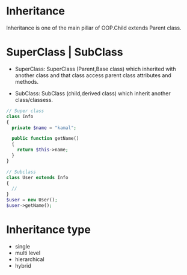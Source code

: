 # Inheritance

Inheritance is one of the main pillar of OOP.Child extends Parent class.

# SuperClass | SubClass

* SuperClass: SuperClass (Parent,Base class) which inherited with another class and that class access parent class attributes and methods.

* SubClass: SubClass (child,derived class) which inherit  another class/classess.

```php
// Super class
class Info
{
  private $name = "kamal";

  public function getName()
  {
    return $this->name;
  }
}

// Subclass
class User extends Info
{
  //
}
$user = new User();
$user->getName();
```

# Inheritance type

* single
* multi level
* hierarchical
* hybrid
